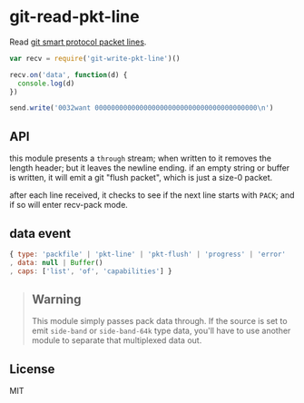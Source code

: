 # git-read-pkt-line

Read [git smart protocol packet lines](https://www.kernel.org/pub/software/scm/git/docs/v1.7.0.5/technical/pack-protocol.txt).

```javascript
var recv = require('git-write-pkt-line')()

recv.on('data', function(d) {
  console.log(d)
})

send.write('0032want 0000000000000000000000000000000000000000\n')

```

## API

this module presents a `through` stream; when written to it removes the
length header; but it leaves the newline ending. if an empty string or buffer is written, it will
emit a git "flush packet", which is just a size-0 packet. 

after each line received, it checks to see if the next line starts with `PACK`; and if so will enter recv-pack mode. 

## data event

```javascript
{ type: 'packfile' | 'pkt-line' | 'pkt-flush' | 'progress' | 'error'
, data: null | Buffer()
, caps: ['list', 'of', 'capabilities'] }
```

> ## Warning
>
> This module simply passes pack data through.
> If the source is set to emit `side-band` or `side-band-64k`
> type data, you'll have to use another module to separate
> that multiplexed data out.

## License

MIT
